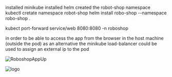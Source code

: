 installed minikube
installed helm
created the robot-shop namespace
kubectl cretate namespace robot-shop
helm install robo-shop --namespace robo-shop .

kubect port-forward service/web 8080:8080 -n roboshop 

in order to be able to access the app from the browser in the host machine (outside the pod)
as an alternative the minikube load-balancer could be used to assign an external ip to the pod

![RoboshopAppUp](https://user-images.githubusercontent.com/12687143/176894835-1eb70e8c-89a4-4e7f-907d-307f7098bd5e.png)


![logo](https://user-images.githubusercontent.com/12687143/176907267-bfbb1501-d072-416c-93ee-38bf6f221745.png)
